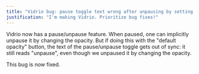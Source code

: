 ```yaml
---
title: "Vidrio bug: pause toggle text wrong after unpausing by setting to default opacity"
justification: "I'm making Vidrio. Prioritize bug fixes!"
---
```


Vidrio now has a pause/unpause feature. When paused, one can implicitly unpause it by changing the opacity. But if doing this with the "default opacity" button, the text of the pause/unpause toggle gets out of sync: it still reads "unpause", even though we unpaused it by changing the opacity.

This bug is now fixed.
